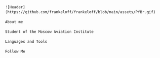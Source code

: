    ![Header](https://github.com/frankeloff/frankeloff/blob/main/assets/PYBr.gif)

    About me

    Student of the Moscow Aviation Institute

    Languages and Tools

    Follow Me
